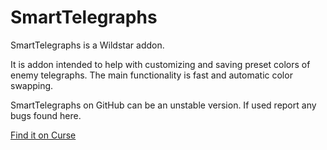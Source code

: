# SmartTelegraphs
SmartTelegraphs is a Wildstar addon. 

It is addon intended to help with customizing and saving preset colors of enemy telegraphs. The main functionality is fast and automatic color swapping.

SmartTelegraphs on GitHub can be an unstable version. If used report any bugs found here.

<a href="https://github.com/ser0n/SmartTelegraphs/#">Find it on Curse</a>